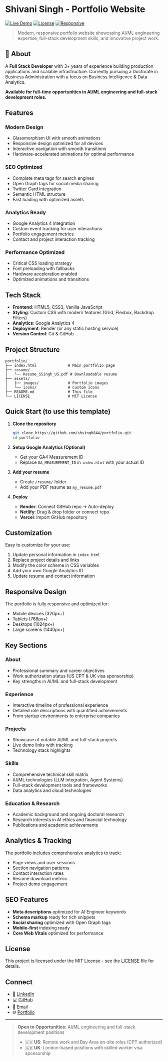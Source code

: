 # Shivani Singh - Portfolio Website

[![Live Demo](https://img.shields.io/badge/Live%20Demo-Available-brightgreen)](https://my-portfolio-url.onrender.com)
[![License](https://img.shields.io/badge/License-MIT-blue.svg)](LICENSE)
[![Responsive](https://img.shields.io/badge/Responsive-Yes-success)](https://my-portfolio-url.onrender.com)

> Modern, responsive portfolio website showcasing AI/ML engineering expertise, full-stack development skills, and innovative project work.

## 👋 About
A **Full Stack Developer** with 3+ years of experience building production applications and scalable infrastructure. Currently pursuing a Doctorate in Business Administration with a focus on Business Intelligence & Data Analytics.

**Available for full-time opportunities in AI/ML engineering and full-stack development roles.**

## Features

### **Modern Design**
- Glassmorphism UI with smooth animations
- Responsive design optimized for all devices
- Interactive navigation with smooth transitions
- Hardware-accelerated animations for optimal performance

### **SEO Optimized**
- Complete meta tags for search engines
- Open Graph tags for social media sharing
- Twitter Card integration
- Semantic HTML structure
- Fast loading with optimized assets

### **Analytics Ready**
- Google Analytics 4 integration
- Custom event tracking for user interactions
- Portfolio engagement metrics
- Contact and project interaction tracking

### **Performance Optimized**
- Critical CSS loading strategy
- Font preloading with fallbacks
- Hardware acceleration enabled
- Optimized animations and transitions

## Tech Stack

- **Frontend**: HTML5, CSS3, Vanilla JavaScript
- **Styling**: Custom CSS with modern features (Grid, Flexbox, Backdrop Filters)
- **Analytics**: Google Analytics 4
- **Deployment**: Render (or any static hosting service)
- **Version Control**: Git & GitHub

## Project Structure

```
portfolio/
├── index.html              # Main portfolio page
├── resume/
│   └── Resume_SSingh_US.pdf # Downloadable resume
├── assets/
│   ├── images/             # Portfolio images
│   └── icons/              # Custom icons
├── README.md               # This file
└── LICENSE                 # MIT License
```

## Quick Start (to use this template)

1. **Clone the repository**
   ```bash
   git clone https://github.com/shsingh844/portfolio.git
   cd portfolio
   ```

2. **Setup Google Analytics (Optional)**
   - Get your GA4 Measurement ID
   - Replace `GA_MEASUREMENT_ID` in `index.html` with your actual ID

3. **Add your resume**
   - Create `/resume/` folder
   - Add your PDF resume as `my_resume.pdf`

4. **Deploy**
   - **Render**: Connect GitHub repo → Auto-deploy
   - **Netlify**: Drag & drop folder or connect repo
   - **Vercel**: Import GitHub repository

## Customization

Easy to customize for your use:
1. Update personal information in `index.html`
2. Replace project details and links
3. Modify the color scheme in CSS variables
4. Add your own Google Analytics ID
5. Update resume and contact information
  
## Responsive Design

The portfolio is fully responsive and optimized for:
- Mobile devices (320px+)
- Tablets (768px+)
- Desktops (1024px+)
- Large screens (1440px+)

## Key Sections

### **About**
- Professional summary and career objectives
- Work authorization status (US CPT & UK visa sponsorship)
- Key strengths in AI/ML and full-stack development

### **Experience**
- Interactive timeline of professional experience
- Detailed role descriptions with quantified achievements
- From startup environments to enterprise companies

### **Projects**
- Showcase of notable AI/ML and full-stack projects
- Live demo links with tracking
- Technology stack highlights

### **Skills**
- Comprehensive technical skill matrix
- AI/ML technologies (LLM integration, Agent Systems)
- Full-stack development tools and frameworks
- Data analytics and cloud technologies

### **Education & Research**
- Academic background and ongoing doctoral research
- Research interests in AI ethics and financial technology
- Publications and academic achievements

## Analytics & Tracking

The portfolio includes comprehensive analytics to track:
- Page views and user sessions
- Section navigation patterns
- Contact interaction rates
- Resume download metrics
- Project demo engagement

## SEO Features

- **Meta descriptions** optimized for AI Engineer keywords
- **Schema markup** ready for rich snippets
- **Social sharing** optimized with Open Graph tags
- **Mobile-first** indexing ready
- **Core Web Vitals** optimized for performance

## License

This project is licensed under the MIT License - see the [LICENSE](LICENSE) file for details.

## Connect

- 💼 [LinkedIn](https://linkedin.com/in/shivani-singh13)
- 💻 [GitHub](https://github.com/shsingh844)
- 📧 [Email](mailto:shsingh844@gmail.com)
- 🌐 [Portfolio](https://my-portfolio-url.onrender.com)

---

> **Open to Opportunities:** AI/ML engineering and full-stack development positions
> - 🇺🇸 **US**: Remote work and Bay Area on-site roles (CPT authorized)
> - 🇬🇧 **UK**: London-based positions with skilled worker visa sponsorship

